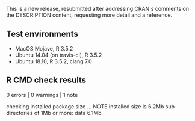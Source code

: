 This is a new release, resubmitted after addressing CRAN's comments on the DESCRIPTION content, requesting more detail and a reference.

## Test environments
* MacOS Mojave, R 3.5.2
* Ubuntu 14.04 (on travis-ci), R 3.5.2
* Ubuntu 18.10, R 3.5.2, clang 7.0

## R CMD check results

0 errors | 0 warnings | 1 note

checking installed package size ... NOTE
    installed size is  6.2Mb
    sub-directories of 1Mb or more:
      data   6.1Mb
